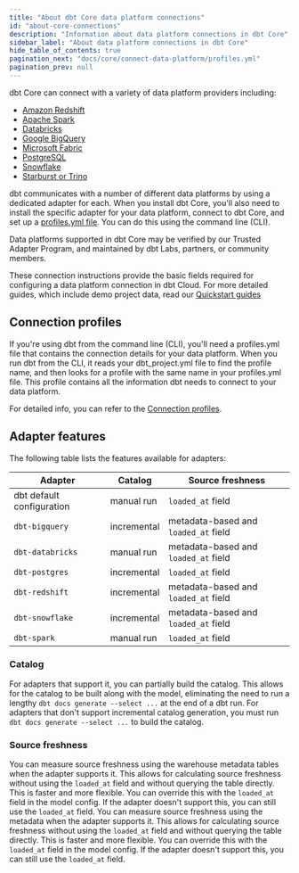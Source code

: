 ```yaml
---
title: "About dbt Core data platform connections"
id: "about-core-connections"
description: "Information about data platform connections in dbt Core"
sidebar_label: "About data platform connections in dbt Core"
hide_table_of_contents: true
pagination_next: "docs/core/connect-data-platform/profiles.yml"
pagination_prev: null
---
```


dbt Core can connect with a variety of data platform providers including: 

- [Amazon Redshift](/docs/core/connect-data-platform/redshift-setup) 
- [Apache Spark](/docs/core/connect-data-platform/spark-setup) 
- [Databricks](/docs/core/connect-data-platform/databricks-setup) 
- [Google BigQuery](/docs/core/connect-data-platform/bigquery-setup)
- [Microsoft Fabric](/docs/core/connect-data-platform/fabric-setup)
- [PostgreSQL](/docs/core/connect-data-platform/postgres-setup)
- [Snowflake](/docs/core/connect-data-platform/snowflake-setup)
- [Starburst or Trino](/docs/core/connect-data-platform/trino-setup)

dbt communicates with a number of different data platforms by using a dedicated adapter for each. When you install dbt Core, you'll also need to install the specific adapter for your data platform, connect to dbt Core, and set up a [profiles.yml file](/docs/core/connect-data-platform/profiles.yml). You can do this using the command line (CLI).

Data platforms supported in dbt Core may be verified by our Trusted Adapter Program, and maintained by dbt Labs, partners, or community members.

These connection instructions provide the basic fields required for configuring a data platform connection in dbt Cloud. For more detailed guides, which include demo project data, read our [Quickstart guides](https://docs.getdbt.com/docs/guides)

## Connection profiles

If you're using dbt from the command line (CLI), you'll need a profiles.yml file that contains the connection details for your data platform. When you run dbt from the CLI, it reads your dbt_project.yml file to find the profile name, and then looks for a profile with the same name in your profiles.yml file. This profile contains all the information dbt needs to connect to your data platform.

For detailed info, you can refer to the [Connection profiles](/docs/core/connect-data-platform/connection-profiles).

<VersionBlock firstVersion="1.7">

## Adapter features

The following table lists the features available for adapters:

| Adapter | Catalog | Source freshness |
|---------|---------|------------------|
| dbt default configuration | manual run | `loaded_at` field |
| `dbt-bigquery` | incremental | metadata-based and `loaded_at` field |
| `dbt-databricks` | manual run | metadata-based and `loaded_at` field |
| `dbt-postgres` | incremental | `loaded_at` field |
| `dbt-redshift` | incremental | metadata-based and `loaded_at` field |
| `dbt-snowflake` | incremental | metadata-based and `loaded_at` field |
| `dbt-spark` | manual run | `loaded_at` field |


### Catalog 

For adapters that support it, you can partially build the catalog. This allows for the catalog to be built along with the model, eliminating the need to run a lengthy `dbt docs generate --select ...` at the end of a dbt run. For adapters that don't support incremental catalog generation, you must run `dbt docs generate --select ...` to build the catalog.

### Source freshness
You can measure source freshness using the warehouse metadata tables when the adapter supports it. This allows for calculating source freshness without using the `loaded_at` field and without querying the table directly. This is faster and more flexible. You can override this with the `loaded_at` field in the model config. If the adapter doesn't support this, you can still use the `loaded_at` field.
You can measure source freshness using the metadata when the adapter supports it. This allows for calculating source freshness without using the `loaded_at` field and without querying the table directly. This is faster and more flexible. You can override this with the `loaded_at` field in the model config. If the adapter doesn't support this, you can still use the `loaded_at` field.

</VersionBlock>